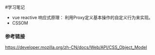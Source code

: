 #学习笔记
* vue reactive 响应式原理： 利用Proxy定义基本操作的自定义行为来实现。
* CSSOM

### 参考链接
https://developer.mozilla.org/zh-CN/docs/Web/API/CSS_Object_Model
